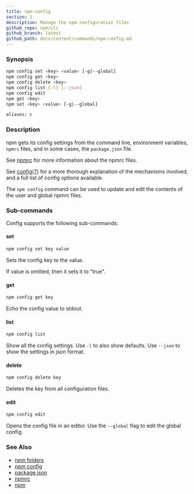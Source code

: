 ```yaml
---
title: npm-config
section: 1
description: Manage the npm configuration files
github_repo: npm/cli
github_branch: latest
github_path: docs/content/commands/npm-config.md
---
```


### Synopsis

```bash
npm config set <key> <value> [-g|--global]
npm config get <key>
npm config delete <key>
npm config list [-l] [--json]
npm config edit
npm get <key>
npm set <key> <value> [-g|--global]

aliases: c
```

### Description

npm gets its config settings from the command line, environment
variables, `npmrc` files, and in some cases, the `package.json` file.

See [npmrc](/cli/v7/configuring-npm/npmrc) for more information about the npmrc
files.

See [config(7)](/cli/v7/using-npm/config) for a more thorough explanation of the
mechanisms involved, and a full list of config options available.

The `npm config` command can be used to update and edit the contents
of the user and global npmrc files.

### Sub-commands

Config supports the following sub-commands:

#### set

```bash
npm config set key value
```

Sets the config key to the value.

If value is omitted, then it sets it to "true".

#### get

```bash
npm config get key
```

Echo the config value to stdout.

#### list

```bash
npm config list
```

Show all the config settings. Use `-l` to also show defaults. Use `--json`
to show the settings in json format.

#### delete

```bash
npm config delete key
```

Deletes the key from all configuration files.

#### edit

```bash
npm config edit
```

Opens the config file in an editor.  Use the `--global` flag to edit the
global config.

### See Also

* [npm folders](/cli/v7/configuring-npm/folders)
* [npm config](/cli/v7/commands/npm-config)
* [package.json](/cli/v7/configuring-npm/package-json)
* [npmrc](/cli/v7/configuring-npm/npmrc)
* [npm](/cli/v7/commands/npm)
